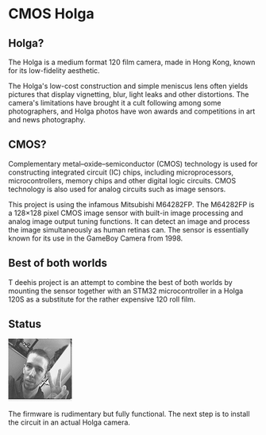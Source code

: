 # CMOS Holga

## Holga?

The Holga is a medium format 120 film camera, made in Hong Kong, known
for its low-fidelity aesthetic.

The Holga's low-cost construction and simple meniscus lens often yields
pictures that display vignetting, blur, light leaks and other
distortions.  The camera's limitations have brought it a cult following
among some photographers, and Holga photos have won awards and
competitions in art and news photography.

## CMOS?

Complementary metal–oxide–semiconductor (CMOS) technology is used for
constructing integrated circuit (IC) chips, including microprocessors,
microcontrollers, memory chips and other digital logic circuits.  CMOS
technology is also used for analog circuits such as image sensors.

This project is using the infamous Mitsubishi M64282FP.  The M64282FP is
a 128×128 pixel CMOS image sensor with built-in image processing and
analog image output tuning functions.  It can detect an image and
process the image simultaneously as human retinas can.  The sensor is
essentially known for its use in the GameBoy Camera from 1998.

## Best of both worlds
T
deehis project is an attempt to combine the best of both worlds by
mounting the sensor together with an STM32 microcontroller in a Holga
120S as a substitute for the rather expensive 120 roll film.

## Status

[![Selfie](media/selfie.jpg)](media/selfie.jpg?raw=true "Selfie")

The firmware is rudimentary but fully functional.  The next step is to
install the circuit in an actual Holga camera.
